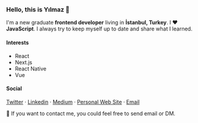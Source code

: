 ### Hello, this is Yılmaz 👋
I'm a new graduate **frontend developer** living in **İstanbul, Turkey**. I :heart: **JavaScript**. I always try to keep myself up to date and share what I learned.

#### Interests
- React
- Next.js
- React Native
- Vue

#### Social
[Twitter](https://twitter.com/yilmazdev) ·
[Linkedin](https://linkedin.com/in/yilmazcakmakci) ·
[Medium](https://medium.com/@yilmazcakmakci) ·
[Personal Web Site](https://yilmazc.com) ·
[Email](mailto:cakmakcy@gmail.com)

:rocket: If you want to contact me, you could feel free to send email or DM.
